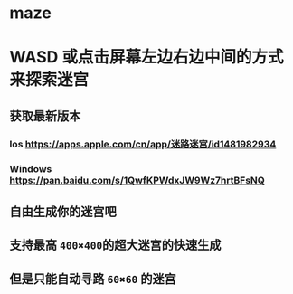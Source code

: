 # maze

# WASD 或点击屏幕左边右边中间的方式来探索迷宫

## 获取最新版本

### Ios <https://apps.apple.com/cn/app/迷路迷宫/id1481982934>
### Windows <https://pan.baidu.com/s/1QwfKPWdxJW9Wz7hrtBFsNQ>
## 自由生成你的迷宫吧

## 支持最高 `400✖️400`的超大迷宫的快速生成

## 但是只能自动寻路 `60✖️60` 的迷宫
